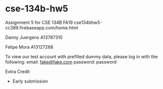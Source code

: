 # cse-134b-hw5
Assignment 5 for CSE 134B FA19
cse134bhw5-cc389.firebaseapp.com/home.html

Danny Juergens 
A13787310

Felipe Mora
A13127268

To view our test account with prefilled dummy data, please log in with the following:
email: fake@fake.com
password: password


Extra Credit
 - Early submission
